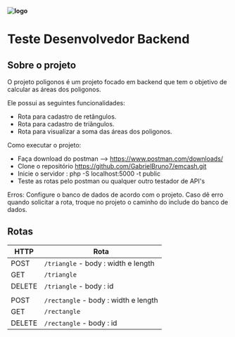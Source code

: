 **![logo](https://github.com/GabrielBruno7/backend/assets/114627827/64f0d858-9575-47ce-9b82-bb3ac83554dd)**

# Teste Desenvolvedor Backend


## Sobre o projeto

O projeto poligonos é um projeto focado em backend que tem o objetivo de calcular as áreas dos poligonos.

Ele possui as seguintes funcionalidades:

* Rota para cadastro de retângulos.
* Rota para cadastro de triângulos.
* Rota para visualizar a soma das áreas dos poligonos.

Como executar o projeto:

  - Faça download do postman --> https://www.postman.com/downloads/
  - Clone o repositório https://github.com/GabrielBruno7/emcash.git
  - Inicie o servidor : php -S localhost:5000 -t public
  - Teste as rotas pelo postman ou qualquer outro testador de API's

Erros:
Configure o banco de dados de acordo com o projeto.
Caso dê erro quando solicitar a rota, troque no projeto o caminho do include do banco de dados.


 ## Rotas

| HTTP    |Rota                           |
|----------------|-------------------------------|
|POST|`/triangle` - body : width e length|
|GET|`/triangle`|
|DELETE|`/triangle` - body : id|
||
|POST|`/rectangle` - body : width e length|
|GET|`/rectangle`|
|DELETE|`/rectangle` - body : id|
